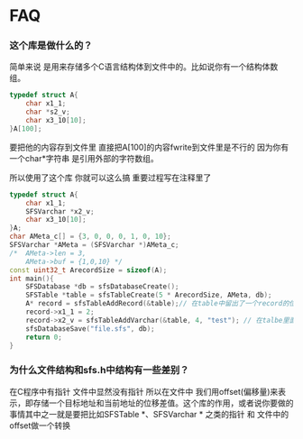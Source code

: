 # FAQ

### 这个库是做什么的？

简单来说 是用来存储多个C语言结构体到文件中的。比如说你有一个结构体数组。

```c++
typedef struct A{
    char x1_1;
    char *s2_v;
    char x3_10[10];
}A[100];
```

要把他的内容存到文件里 直接把A[100]的内容fwrite到文件里是不行的 因为你有一个char*字符串 是引用外部的字符数组。

所以使用了这个库 你就可以这么搞 重要过程写在注释里了

```cpp
typedef struct A{
    char x1_1;
    SFSVarchar *x2_v;
    char x3_10[10];
}A;
char AMeta_c[] = {3, 0, 0, 0, 1, 0, 10};
SFSVarchar *AMeta = (SFSVarchar *)AMeta_c;
/*  AMeta->len = 3,
    AMeta->buf = {1,0,10} */
const uint32_t ArecordSize = sizeof(A);
int main(){
	SFSDatabase *db = sfsDatabaseCreate();
	SFSTable *table = sfsTableCreate(5 * ArecordSize, AMeta, db);
    A* record = sfsTableAddRecord(&table);// 在table中留出了一个record的位置 并返回它的指针 给你填空
    record->x1_1 = 2; 
    record->x2_v = sfsTableAddVarchar(&table, 4, "test"); // 在talbe里面 插入一个变长字符串 长度为4 内容为“test” 返回他的指针 把指针填到刚才A指向的结构里
    sfsDatabaseSave("file.sfs", db);
    return 0;
}
```

### 为什么文件结构和sfs.h中结构有一些差别？

在C程序中有指针 文件中显然没有指针 所以在文件中 我们用offset(偏移量)来表示，即存储一个目标地址和当前地址的位移差值。这个库的作用，或者说你要做的事情其中之一就是要把比如SFSTable *、SFSVarchar * 之类的指针 和 文件中的 offset做一个转换

